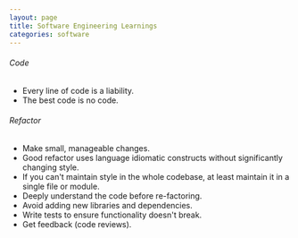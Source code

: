 ```yaml
---
layout: page
title: Software Engineering Learnings
categories: software
---
```


###### Code
 * Every line of code is a liability.
 * The best code is no code.

###### Refactor
 * Make small, manageable changes.
 * Good refactor uses language idiomatic constructs without significantly changing style.
 * If you can't maintain style in the whole codebase, at least maintain it in a single file or module.
 * Deeply understand the code before re-factoring.
 * Avoid adding new libraries and dependencies.
 * Write tests to ensure functionality doesn't break.
 * Get feedback (code reviews).
